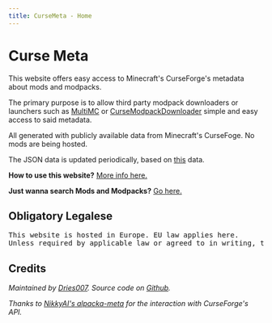 ```yaml
---
title: CurseMeta - Home
---
```

# Curse Meta

This website offers easy access to Minecraft's CurseForge's metadata about mods and modpacks.

The primary purpose is to allow third party modpack downloaders or launchers such as [MultiMC](https://multimc.org) or [CurseModpackDownloader](https://github.com/DoubleDoorDevelopment/CurseModpackDownloader) simple and easy access to said metadata.

All generated with publicly available data from Minecraft's CurseFoge. No mods are being hosted.

The JSON data is updated periodically, based on [this](https://github.com/NikkyAI/alpacka-meta-files) data.

**How to use this website?** [More info here.](devinfo)

**Just wanna search Mods and Modpacks?** [Go here.](search)

## Obligatory Legalese

<pre>
This website is hosted in Europe. EU law applies here.
Unless required by applicable law or agreed to in writing, the information provided on this subdomain is distributed on an "AS IS" basis, WITHOUT WARRANTIES OR CONDITIONS OF ANY KIND, either express or implied.
</pre>

## Credits

_Maintained by [Dries007](https://dries007.net). Source code on [Github](https://github.com/dries007/curseMeta)._

_Thanks to [NikkyAI's alpacka-meta](https://github.com/NikkyAI/alpacka-meta) for the interaction with CurseForge's API._